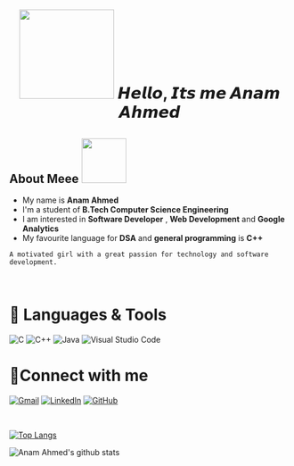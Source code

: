 <h1 align="center"><img src="https://media.giphy.com/media/zJ3V6Ot51H8Y0/giphy.gif" width="170px" height="160px" > 𝙃𝙚𝙡𝙡𝙤, 𝙄𝙩𝙨 𝙢𝙚 𝘼𝙣𝙖𝙢 𝘼𝙝𝙢𝙚𝙙 </h1>

##  About Meee <img src="https://media.giphy.com/media/Qp8JVw4n37No6spF3s/giphy.gif" width="80px"> 
-  My name is **Anam Ahmed**
-  I'm a student of **B.Tech Computer Science Engineering** 
-  I am interested in **Software Developer** , **Web Development** and **Google Analytics**
-  My favourite language for **DSA** and **general programming** is **C++**

`A motivated girl with a great passion for technology and software development.`

<!-- - 🔭 I’m currently working on spaceX project
- 🌱 I’m currently learning ...
- 👯 I’m looking to collaborate on ...
- 🤔 I’m looking for help with ...
- 💬 Ask me about ...
- 📫 How to reach me: ...
- 😄 Pronouns: ...
- ⚡ Fun fact: ... -->
<!-- <img src="https://media.giphy.com/media/3ohhwMDyS6rv3sB8yI/giphy.gif" width="170px">  -->
<br>

# 🧨 Languages & Tools

![C](https://img.shields.io/badge/c-%2300599C.svg?style=for-the-badge&logo=c&logoColor=white)
![C++](https://img.shields.io/badge/c++-%2300599C.svg?style=for-the-badge&logo=c%2B%2B&logoColor=white)
![Java](https://img.shields.io/badge/java-%23ED8B00.svg?style=for-the-badge&logo=java&logoColor=white)
![Visual Studio Code](https://img.shields.io/badge/Visual%20Studio%20Code-0078d7.svg?style=for-the-badge&logo=visual-studio-code&logoColor=white)
<br>

# 🧨Connect with me

[![Gmail](https://img.shields.io/badge/Gmail-D14836?style=for-the-badge&logo=gmail&logoColor=white)](mailto:anamahmad9518@gmail.com)
[![LinkedIn](https://img.shields.io/badge/linkedin-%230077B5.svg?style=for-the-badge&logo=linkedin&logoColor=white)](https://www.linkedin.com/in/ianamahmed)
[![GitHub](https://img.shields.io/badge/github-%23121011.svg?style=for-the-badge&logo=github&logoColor=white)](https://github.com/ianamahmed)

<br>

[![Top Langs](https://github-readme-stats.vercel.app/api/top-langs/?username=ianamahmed&layout=compact&theme=react)](https://github.com/ianamahmed/github-readme-stats)

![Anam Ahmed's github stats](https://github-readme-stats.vercel.app/api?username=ianamahmed&theme=react&show_icons=true)

<!-- **ianamahmed/ianamahmed** is a ✨ _special_ ✨ repository because its `README.md` (this file) appears on your GitHub profile.

Here are some ideas to get you started:

- 🔭 I’m currently working on ...
- 🌱 I’m currently learning ...
- 👯 I’m looking to collaborate on ...
- 🤔 I’m looking for help with ...
- 💬 Ask me about ...
- 📫 How to reach me: ...
- 😄 Pronouns: ...
- ⚡ Fun fact: ...
 -->
